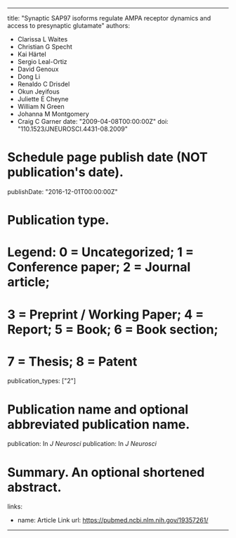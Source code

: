 
---
title: "Synaptic SAP97 isoforms regulate AMPA receptor dynamics and access to presynaptic glutamate"
authors:
- Clarissa L Waites 
- Christian G Specht
- Kai Härtel
- Sergio Leal-Ortiz
- David Genoux
- Dong Li
- Renaldo C Drisdel
- Okun Jeyifous
- Juliette E Cheyne
- William N Green
- Johanna M Montgomery
- Craig C Garner
date: "2009-04-08T00:00:00Z"
doi: "110.1523/JNEUROSCI.4431-08.2009"

# Schedule page publish date (NOT publication's date).
publishDate: "2016-12-01T00:00:00Z"

# Publication type.
# Legend: 0 = Uncategorized; 1 = Conference paper; 2 = Journal article;
# 3 = Preprint / Working Paper; 4 = Report; 5 = Book; 6 = Book section;
# 7 = Thesis; 8 = Patent
publication_types: ["2"]

# Publication name and optional abbreviated publication name.
publication: In *J Neurosci*
publication: In *J Neurosci*

# Summary. An optional shortened abstract.


links:
- name: Article Link
  url: https://pubmed.ncbi.nlm.nih.gov/19357261/
---
